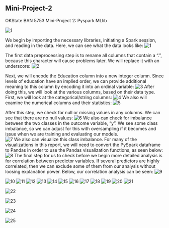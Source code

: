 ## Mini-Project-2
OKState BAN 5753 Mini-Project 2: Pyspark MLlib



![1](Hawks/1.jpg)










We begin by importing the necessary libraries, initiating a Spark session, and reading in the data. Here, we can see what the data looks like: 
![1](Images/1.PNG)

The first data preprocessing step is to rename all columns that contain a “.”, because this character will cause problems later. We will replace it with an underscore: 
![2](Images/2.PNG)

Next, we will encode the Education column into a new integer column. Since levels of education have an implied order, we can provide additional meaning to this column by encoding it into an ordinal variable: 
![3](Images/3.PNG)
After doing this, we will look at the various columns, based on their data type. First, we will look at the categorical/string columns: 
![4](Images/4.PNG)
We also will examine the numerical columns and their statistics: 
![5](Images/5.PNG)
 

After this step, we check for null or missing values in any columns. We can see that there are no null values: 
![6](Images/6.PNG)
We also can check for imbalance between the two classes in the outcome variable, “y”. We see some class imbalance, so we can adjust for this with oversampling if it becomes and issue when we are training and evaluating our models.  
![7](Images/7.PNG)
We also can visualize this class imbalance. For many of the visualizations in this report, we will need to convert the PySpark dataframe to Pandas in order to use the Pandas visualization functions, as seen below: 
![8](Images/8.PNG)
The final step for us to check before we begin more detailed analysis is for correlation between predictor variables. If several predictors are highly correlated, then we can exclude some of them from our analysis without loosing explanation power. Below, our correlation analysis can be seen: 
![9](Images/9.PNG)

![10](Images/10.PNG)
![11](Images/11.PNG)
![12](Images/12.PNG)
![13](Images/13.PNG)
![14](Images/14.PNG)
![15](Images/15.PNG)
![16](Images/16.PNG)
![17](Images/17.PNG)
![18](Images/18.PNG)
![19](Images/19.PNG)
![20](Images/20.PNG)
![21](Images/21.PNG)

![22](Images/22.PNG)

![23](Images/23.PNG)

![24](Images/24.PNG)

![25](Images/25.PNG)
